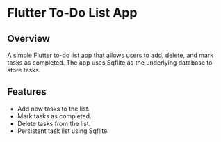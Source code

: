 # Flutter To-Do List App


## Overview

A simple Flutter to-do list app that allows users to add, delete, and mark tasks as completed. The app uses Sqflite as the underlying database to store tasks.

## Features

- Add new tasks to the list.
- Mark tasks as completed.
- Delete tasks from the list.
- Persistent task list using Sqflite.
